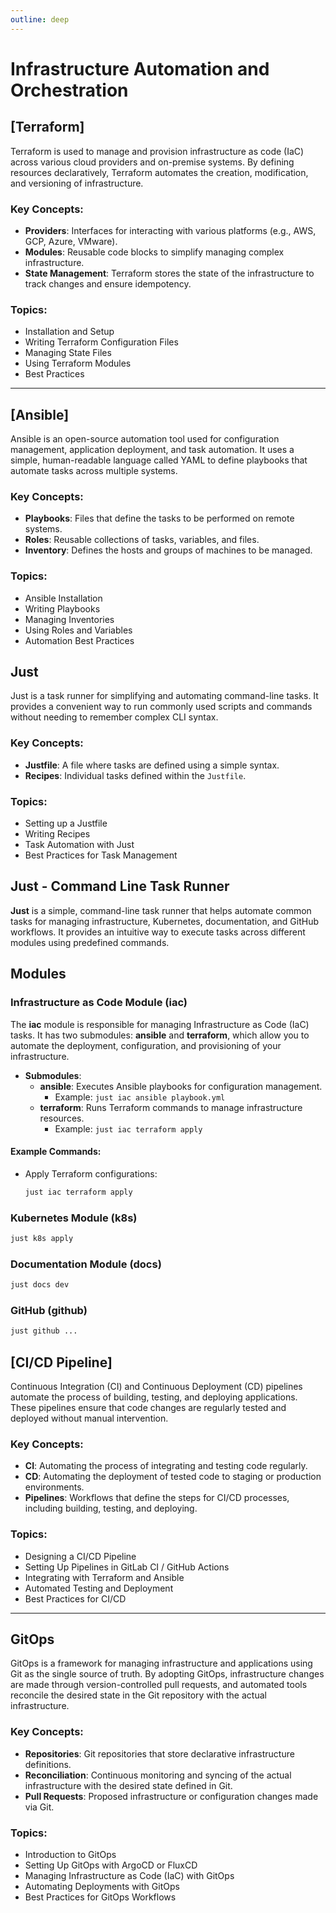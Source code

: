 ```yaml
---
outline: deep
---
```


# Infrastructure Automation and Orchestration

## [Terraform]
Terraform is used to manage and provision infrastructure as code (IaC) across various cloud providers and on-premise systems. By defining resources declaratively, Terraform automates the creation, modification, and versioning of infrastructure.

### Key Concepts:
- **Providers**: Interfaces for interacting with various platforms (e.g., AWS, GCP, Azure, VMware).
- **Modules**: Reusable code blocks to simplify managing complex infrastructure.
- **State Management**: Terraform stores the state of the infrastructure to track changes and ensure idempotency.

### Topics:
- Installation and Setup
- Writing Terraform Configuration Files
- Managing State Files
- Using Terraform Modules
- Best Practices

---

## [Ansible]
Ansible is an open-source automation tool used for configuration management, application deployment, and task automation. It uses a simple, human-readable language called YAML to define playbooks that automate tasks across multiple systems.

### Key Concepts:
- **Playbooks**: Files that define the tasks to be performed on remote systems.
- **Roles**: Reusable collections of tasks, variables, and files.
- **Inventory**: Defines the hosts and groups of machines to be managed.

### Topics:
- Ansible Installation
- Writing Playbooks
- Managing Inventories
- Using Roles and Variables
- Automation Best Practices

## Just
Just is a task runner for simplifying and automating command-line tasks. It provides a convenient way to run commonly used scripts and commands without needing to remember complex CLI syntax.

### Key Concepts:
- **Justfile**: A file where tasks are defined using a simple syntax.
- **Recipes**: Individual tasks defined within the `Justfile`.

### Topics:
- Setting up a Justfile
- Writing Recipes
- Task Automation with Just
- Best Practices for Task Management

## Just - Command Line Task Runner

**Just** is a simple, command-line task runner that helps automate common tasks for managing infrastructure, Kubernetes, documentation, and GitHub workflows. It provides an intuitive way to execute tasks across different modules using predefined commands.

## Modules

### Infrastructure as Code Module (iac)

The **iac** module is responsible for managing Infrastructure as Code (IaC) tasks. It has two submodules: **ansible** and **terraform**, which allow you to automate the deployment, configuration, and provisioning of your infrastructure.

- **Submodules**:
  - **ansible**: Executes Ansible playbooks for configuration management.
    - Example: `just iac ansible playbook.yml`
  - **terraform**: Runs Terraform commands to manage infrastructure resources.
    - Example: `just iac terraform apply`

#### Example Commands:
- Apply Terraform configurations:
  ```bash
  just iac terraform apply

### Kubernetes Module (k8s)

```sh
just k8s apply
```

### Documentation Module (docs)

```sh
just docs dev
```

### GitHub (github)

```sh
just github ...
```



## [CI/CD Pipeline]
Continuous Integration (CI) and Continuous Deployment (CD) pipelines automate the process of building, testing, and deploying applications. These pipelines ensure that code changes are regularly tested and deployed without manual intervention.

### Key Concepts:
- **CI**: Automating the process of integrating and testing code regularly.
- **CD**: Automating the deployment of tested code to staging or production environments.
- **Pipelines**: Workflows that define the steps for CI/CD processes, including building, testing, and deploying.

### Topics:
- Designing a CI/CD Pipeline
- Setting Up Pipelines in GitLab CI / GitHub Actions
- Integrating with Terraform and Ansible
- Automated Testing and Deployment
- Best Practices for CI/CD

---

## GitOps
GitOps is a framework for managing infrastructure and applications using Git as the single source of truth. By adopting GitOps, infrastructure changes are made through version-controlled pull requests, and automated tools reconcile the desired state in the Git repository with the actual infrastructure.

### Key Concepts:
- **Repositories**: Git repositories that store declarative infrastructure definitions.
- **Reconciliation**: Continuous monitoring and syncing of the actual infrastructure with the desired state defined in Git.
- **Pull Requests**: Proposed infrastructure or configuration changes made via Git.

### Topics:
- Introduction to GitOps
- Setting Up GitOps with ArgoCD or FluxCD
- Managing Infrastructure as Code (IaC) with GitOps
- Automating Deployments with GitOps
- Best Practices for GitOps Workflows
